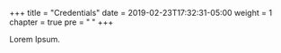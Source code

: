 +++
title = "Credentials"
date = 2019-02-23T17:32:31-05:00
weight = 1
chapter = true
pre = "<b> </b>"
+++



Lorem Ipsum.
